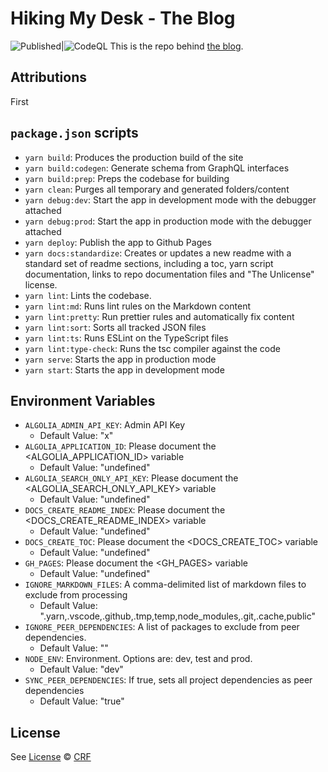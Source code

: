 # Hiking My Desk - The Blog

![Published](https://github.com/crfroehlich/blog/workflows/Publish/badge.svg)|![CodeQL](https://github.com/crfroehlich/blog/workflows/CodeQL/badge.svg)
This is the repo behind [the blog](https://blog.luddites.me).

## Attributions

First

## `package.json` scripts

- `yarn build`: Produces the production build of the site
- `yarn build:codegen`: Generate schema from GraphQL interfaces
- `yarn build:prep`: Preps the codebase for building
- `yarn clean`: Purges all temporary and generated folders/content
- `yarn debug:dev`: Start the app in development mode with the debugger attached
- `yarn debug:prod`: Start the app in production mode with the debugger attached
- `yarn deploy`: Publish the app to Github Pages
- `yarn docs:standardize`: Creates or updates a new readme with a standard set of readme sections, including a toc, yarn script documentation, links to repo documentation files and "The Unlicense" license.
- `yarn lint`: Lints the codebase.
- `yarn lint:md`: Runs lint rules on the Markdown content
- `yarn lint:pretty`: Run prettier rules and automatically fix content
- `yarn lint:sort`: Sorts all tracked JSON files
- `yarn lint:ts`: Runs ESLint on the TypeScript files
- `yarn lint:type-check`: Runs the tsc compiler against the code
- `yarn serve`: Starts the app in production mode
- `yarn start`: Starts the app in development mode

## Environment Variables

- `ALGOLIA_ADMIN_API_KEY`: Admin API Key
  - Default Value: "x"
- `ALGOLIA_APPLICATION_ID`: Please document the <ALGOLIA_APPLICATION_ID> variable
  - Default Value: "undefined"
- `ALGOLIA_SEARCH_ONLY_API_KEY`: Please document the <ALGOLIA_SEARCH_ONLY_API_KEY> variable
  - Default Value: "undefined"
- `DOCS_CREATE_README_INDEX`: Please document the <DOCS_CREATE_README_INDEX> variable
  - Default Value: "undefined"
- `DOCS_CREATE_TOC`: Please document the <DOCS_CREATE_TOC> variable
  - Default Value: "undefined"
- `GH_PAGES`: Please document the <GH_PAGES> variable
  - Default Value: "undefined"
- `IGNORE_MARKDOWN_FILES`: A comma-delimited list of markdown files to exclude from processing
  - Default Value: ".yarn,.vscode,.github,.tmp,temp,node_modules,.git,.cache,public"
- `IGNORE_PEER_DEPENDENCIES`: A list of packages to exclude from peer dependencies.
  - Default Value: ""
- `NODE_ENV`: Environment. Options are: dev, test and prod.
  - Default Value: "dev"
- `SYNC_PEER_DEPENDENCIES`: If true, sets all project dependencies as peer dependencies
  - Default Value: "true"

## License

See [License](./LICENSE)
© [CRF](https://medium.com/@christopher.r.froehlich)
